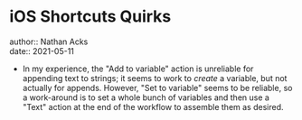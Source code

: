 # iOS Shortcuts Quirks

author:: Nathan Acks  
date:: 2021-05-11

* In my experience, the "Add to variable" action is unreliable for appending text to strings; it seems to work to *create* a variable, but not actually for appends. However, "Set to variable" seems to be reliable, so a work-around is to set a whole bunch of variables and then use a "Text" action at the end of the workflow to assemble them as desired.
